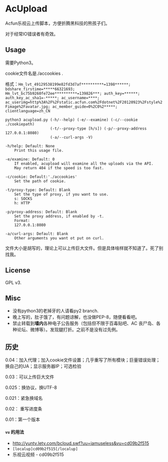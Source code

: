 AcUpload
==========
Acfun乐视云上传脚本，方便折腾黑科技的熊孩子们。

对于经常IO错误者有奇效。


Usage
--------
需要Python3。

cookie文件名是./accookies  .

格式：`Hm_lvt_49129538199e82fd3d7af**********=1398******; bdshare_firstime=*****66321693; Hm_lvt_bc75b9260fe72ee**********=139826***; auth_key=******; auth_key_ac_sha1=-*****; ac_username=****; ac_userimg=http%3A%2F%2Fstatic.acfun.com%2Fdotnet%2F20120923%2Fstyle%2Fimage%2Favatar.jpg; ac_member_guide=0%2C0%2*****; clientlanguage=zh_CN`

    python3 acupload.py (-h/--help) (-e/--examine) (-c/--cookie ./cookiepath) 
                        (-t/--proxy-type [h/s]) (-p/--proxy-address 127.0.0.1:8080)
                        (-a/--curl-args -V)
    
    -h/help: Default: None
        Print this usage file.
        
    -e/examine: Default: 0
        If enabled, acupload will examine all the uploads via the API.
        May return 404 if the speed is too fast.
    
    -c/cookie: Default:'./accookies'
        Set the path of cookie.
    
    -t/proxy-type: Default: Blank
        Set the type of proxy, if you want to use.
        s: SOCKS
        h: HTTP
    
    -p/proxy-address: Default: Blank
        Set the proxy address, if enabled by -t.
        Format:
        127.0.0.1:8080
    
    -a/curl-args: Default: Blank
        Other arguments you want ot put on curl.


文件大小是胡写的，理论上可以上传巨大文件。但是具体啥样就不知道了。死了别找我。

License
----

GPL v3.

Misc
----

* 没有python3的老掉牙的人请看py2 branch.
* 晚上写的，肚子饿了，有问题谅解，也没做PEP-8，随便看看吧。
* 禁止转载到**墙内**各种电子公告服务（包括但不限于百毒贴吧、AC 丧尸岛、各种论坛、微博等）。发现腿打折。之前不是没有过先例。

历史
----
0.04：加入代理；加入cookie文件设置；几乎重写了所有模块；巨量错误处理；换自己的UA；显示服务器IP；可选检验

0.03：可以上传巨大文件

0.025：换协议，换UTF-8

0.021：紧急换域名

0.02： 重写进度条

0.01：第一个版本
#### `vu` 的用法
* <http://yuntv.letv.com/bcloud.swf?uu=iamuseless&vu=cd09b2f515>
* `[localup]cd09b2f515[/localup]`
* 乐视云视频 - cd09b2f515